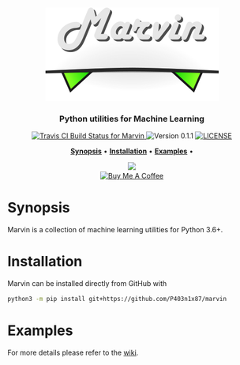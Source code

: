 <p align="center">
  <br>
  <img src="art/marvin.png" alt="Marvin">
  <br>
</p>

<h3 align="center">Python utilities for Machine Learning</h3>

<p align="center">
  <a href="https://travis-ci.org/P403n1x87/marvin">
    <img src="https://travis-ci.org/P403n1x87/marvin.svg?branch=master"
         alt="Travis CI Build Status for Marvin">
  </a>
  <img src="https://img.shields.io/badge/version-0.1.1-blue.svg"
       alt="Version 0.1.1">
  <a href="https://github.com/P403n1x87/marvin/blob/master/LICENSE.md">
    <img src="https://img.shields.io/badge/license-GPLv3-ff69b4.svg"
         alt="LICENSE">
  </a>
</p>

<p align="center">
  <a href="#synopsis"><b>Synopsis</b></a>&nbsp;&bull;
  <a href="#installation"><b>Installation</b></a>&nbsp;&bull;
  <a href="#examples"><b>Examples</b></a>&nbsp;&bull;
</p>

<p align="center">
  <a href="https://www.patreon.com/bePatron?u=19221563">
    <img src="https://img.shields.io/endpoint.svg?url=https%3A%2F%2Fshieldsio-patreon.herokuapp.com%2FP403n1x87&style=for-the-badge" />
  </a><br/>

  <a href="https://www.buymeacoffee.com/Q9C1Hnm28" target="_blank">
    <img src="https://www.buymeacoffee.com/assets/img/custom_images/orange_img.png" alt="Buy Me A Coffee" />
  </a>
</p>


# Synopsis

Marvin is a collection of machine learning utilities for Python 3.6+.

# Installation

Marvin can be installed directly from GitHub with

~~~ bash
python3 -m pip install git+https://github.com/P403n1x87/marvin
~~~

# Examples

For more details please refer to the [wiki](https://github.com/P403n1x87/marvin/wiki).
